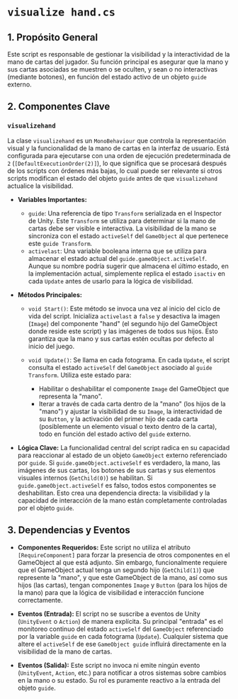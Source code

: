 # `visualize hand.cs`

## 1. Propósito General
Este script es responsable de gestionar la visibilidad y la interactividad de la mano de cartas del jugador. Su función principal es asegurar que la mano y sus cartas asociadas se muestren o se oculten, y sean o no interactivas (mediante botones), en función del estado activo de un objeto `guide` externo.

## 2. Componentes Clave

### `visualizehand`
La clase `visualizehand` es un `MonoBehaviour` que controla la representación visual y la funcionalidad de la mano de cartas en la interfaz de usuario. Está configurada para ejecutarse con una orden de ejecución predeterminada de `2` (`[DefaultExecutionOrder(2)]`), lo que significa que se procesará después de los scripts con órdenes más bajas, lo cual puede ser relevante si otros scripts modifican el estado del objeto `guide` antes de que `visualizehand` actualice la visibilidad.

*   **Variables Importantes:**
    *   `guide`: Una referencia de tipo `Transform` serializada en el Inspector de Unity. Este `Transform` se utiliza para determinar si la mano de cartas debe ser visible e interactiva. La visibilidad de la mano se sincroniza con el estado `activeSelf` del `GameObject` al que pertenece este `guide Transform`.
    *   `activelast`: Una variable booleana interna que se utiliza para almacenar el estado actual del `guide.gameObject.activeSelf`. Aunque su nombre podría sugerir que almacena el *último* estado, en la implementación actual, simplemente replica el estado `isactiv` en cada `Update` antes de usarlo para la lógica de visibilidad.

*   **Métodos Principales:**
    *   `void Start()`: Este método se invoca una vez al inicio del ciclo de vida del script. Inicializa `activelast` a `false` y desactiva la imagen (`Image`) del componente "hand" (el segundo hijo del GameObject donde reside este script) y las imágenes de todos sus hijos. Esto garantiza que la mano y sus cartas estén ocultas por defecto al inicio del juego.

    *   `void Update()`: Se llama en cada fotograma. En cada `Update`, el script consulta el estado `activeSelf` del `GameObject` asociado al `guide Transform`. Utiliza este estado para:
        *   Habilitar o deshabilitar el componente `Image` del GameObject que representa la "mano".
        *   Iterar a través de cada carta dentro de la "mano" (los hijos de la "mano") y ajustar la visibilidad de su `Image`, la interactividad de su `Button`, y la activación del primer hijo de cada carta (posiblemente un elemento visual o texto dentro de la carta), todo en función del estado activo del `guide` externo.

*   **Lógica Clave:**
    La funcionalidad central del script radica en su capacidad para reaccionar al estado de un objeto `GameObject` externo referenciado por `guide`. Si `guide.gameObject.activeSelf` es verdadero, la mano, las imágenes de sus cartas, los botones de sus cartas y sus elementos visuales internos (`GetChild(0)`) se habilitan. Si `guide.gameObject.activeSelf` es falso, todos estos componentes se deshabilitan. Esto crea una dependencia directa: la visibilidad y la capacidad de interacción de la mano están completamente controladas por el objeto `guide`.

## 3. Dependencias y Eventos

*   **Componentes Requeridos:**
    Este script no utiliza el atributo `[RequireComponent]` para forzar la presencia de otros componentes en el GameObject al que está adjunto. Sin embargo, funcionalmente requiere que el GameObject actual tenga un segundo hijo (`GetChild(1)`) que represente la "mano", y que este GameObject de la mano, así como sus hijos (las cartas), tengan componentes `Image` y `Button` (para los hijos de la mano) para que la lógica de visibilidad e interacción funcione correctamente.

*   **Eventos (Entrada):**
    El script no se suscribe a eventos de Unity (`UnityEvent` o `Action`) de manera explícita. Su principal "entrada" es el monitoreo continuo del estado `activeSelf` del `GameObject` referenciado por la variable `guide` en cada fotograma (`Update`). Cualquier sistema que altere el `activeSelf` de ese `GameObject guide` influirá directamente en la visibilidad de la mano de cartas.

*   **Eventos (Salida):**
    Este script no invoca ni emite ningún evento (`UnityEvent`, `Action`, etc.) para notificar a otros sistemas sobre cambios en la mano o su estado. Su rol es puramente reactivo a la entrada del objeto `guide`.